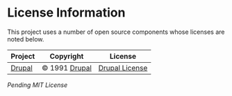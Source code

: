# License Information

This project uses a number of open source components whose licenses are noted below.

| Project | Copyright | License |
|---------|-----------|---------|
| [Drupal](https://github.com/drupal/drupal) | © 1991 [Drupal](https://www.drupal.org) | [Drupal License](https://github.com/drupal/drupal/blob/8.6.x/core/LICENSE.txt) |

_Pending MIT License_